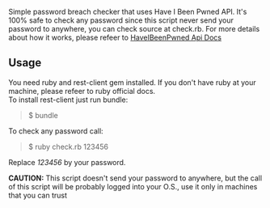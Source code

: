 Simple password breach checker that uses Have I Been Pwned API. It's 100% safe to check any password since this script never send your password to anywhere, you can check source at check.rb. For more details about how it works, please refeer to [HaveIBeenPwned Api Docs](https://haveibeenpwned.com/API/v2#SearchingPwnedPasswordsByRange)

## Usage
You need ruby and rest-client gem installed. If you don't have ruby at your machine, please refeer to ruby official docs.  
To install rest-client just run bundle:

> $ bundle

To check any password call:

> $ ruby check.rb 123456

Replace *123456* by your password.

**CAUTION:** This script doesn't send your password to anywhere, but the call of this script will be probably logged into your O.S., use it only in machines that you can trust

